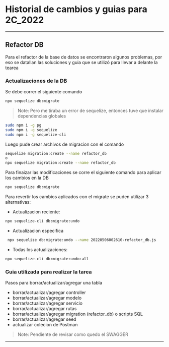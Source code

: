 # Historial de cambios y guias para 2C_2022
---
## Refactor DB
Para el refactor de la base de datos se encontraron algunos problemas, por eso se datallan las soluciones y guia que se utilizó para llevar a delante la tearea

### Actualizaciones de la DB
Se debe correr el siguiente comando
```sh
npx sequelize db:migrate
```
> Note: Pero me tiraba un error de sequelize, entonces tuve que instalar dependencias globales

```sh
sudo npm i -g pg
sudo npm i -g sequelize
sudo npm i -g sequelize-cli
```

Luego pude crear archivos de migracion con el comando
```sh
sequelize migration:create --name refactor_db
o
npx sequelize migration:create --name refactor_db
```

Para finaizar las modificaciones se corre el siguiente comando para aplicar los cambios en la DB
```sh
npx sequelize db:migrate
```

Para revertir los cambios aplicados con el migrate se puden utilizar 3 alternativas:
- Actualizacion reciente:
```sh
npx sequelize-cli db:migrate:undo
```

- Actualizacion especifica
```sh
 npx sequelize db:migrate:undo --name 20220506002610-refactor_db.js
```

- Todas los actualizaciones:
```sh
npx sequelize-cli db:migrate:undo:all 
```

### Guia utilizada para realizar la tarea
Pasos para borrar/actualizar/agregar una tabla
- borrar/actualizar/agregar controller
- borrar/actualizar/agregar modelo
- borrar/actualizar/agregar servicio
- borrar/actualizar/agregar rutas
- borrar/actualizar/agregar migration (refactor_db) o scripts SQL
- borrar/actualizar/agregar seed
- actualizar colecion de Postman

> Note: Pendiente de revisar como quedo el SWAGGER
---
